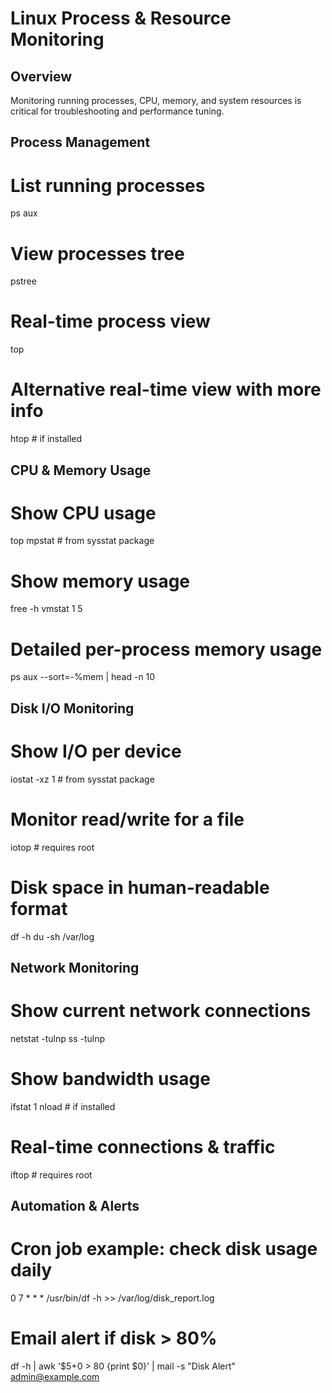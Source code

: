 # Linux Process & Resource Monitoring

## Overview
Monitoring running processes, CPU, memory, and system resources is critical
for troubleshooting and performance tuning.

## Process Management

# List running processes
ps aux

# View processes tree
pstree

# Real-time process view
top

# Alternative real-time view with more info
htop   # if installed

## CPU & Memory Usage

# Show CPU usage
top
mpstat   # from sysstat package

# Show memory usage
free -h
vmstat 1 5

# Detailed per-process memory usage
ps aux --sort=-%mem | head -n 10

## Disk I/O Monitoring

# Show I/O per device
iostat -xz 1   # from sysstat package

# Monitor read/write for a file
iotop   # requires root

# Disk space in human-readable format
df -h
du -sh /var/log

## Network Monitoring

# Show current network connections
netstat -tulnp
ss -tulnp

# Show bandwidth usage
ifstat 1
nload   # if installed

# Real-time connections & traffic
iftop   # requires root

## Automation & Alerts

# Cron job example: check disk usage daily
0 7 * * * /usr/bin/df -h >> /var/log/disk_report.log

# Email alert if disk > 80%
df -h | awk '$5+0 > 80 {print $0}' | mail -s "Disk Alert" admin@example.com
